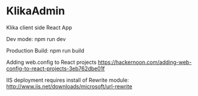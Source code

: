 # KlikaAdmin
Klika client side React App

Dev mode:
npm run dev

Production Build:
npm run build

Adding web.config to React projects
https://hackernoon.com/adding-web-config-to-react-projects-3eb762dbe01f

IIS deployment requires install of Rewrite module:
http://www.iis.net/downloads/microsoft/url-rewrite